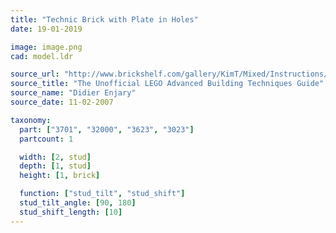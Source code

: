 ```yaml
---
title: "Technic Brick with Plate in Holes"
date: 19-01-2019

image: image.png
cad: model.ldr

source_url: "http://www.brickshelf.com/gallery/KimT/Mixed/Instructions/advbuilding.pdf"
source_title: "The Unofficial LEGO Advanced Building Techniques Guide"
source_name: "Didier Enjary"
source_date: 11-02-2007

taxonomy:
  part: ["3701", "32000", "3623", "3023"]
  partcount: 1

  width: [2, stud]
  depth: [1, stud]
  height: [1, brick]

  function: ["stud_tilt", "stud_shift"]
  stud_tilt_angle: [90, 180]
  stud_shift_length: [10]
---
```


